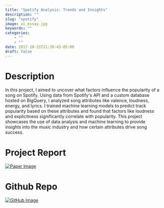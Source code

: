 ```yaml
---
title: "Spotify Analysis: Trends and Insights"
description: ""
slug: "spotify"
image: ai_essay.jpg
keywords: ""
categories: 
    - ""
    - ""
date: 2017-10-31T21:28:43-05:00
draft: false
---
```


# **Description**

In this project, I aimed to uncover what factors influence the popularity of a song on Spotify. Using data from Spotify's API and a custom database hosted on BigQuery, I analyzed song attributes like valence, loudness, energy, and lyrics. I trained machine learning models to predict track popularity based on these attributes and found that factors like loudness and explicitness significantly correlate with popularity. This project showcases the use of data analysis and machine learning to provide insights into the music industry and how certain attributes drive song success.

# **Project Report**

[![Paper Image](/img/blogs/report.jpeg)](../projects/CS145/spotify.pdf)


# **Github Repo**

[![GitHub Image](/img/blogs/github.png)](https://github.com/OthmanBensoudaKoraichi/Spotify-Analysis)


